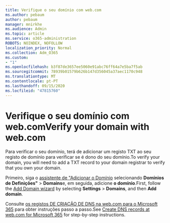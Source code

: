 ```yaml
---
title: Verifique o seu domínio com web.com
ms.author: pebaum
author: pebaum
manager: mnirkhe
ms.audience: Admin
ms.topic: article
ms.service: o365-administration
ROBOTS: NOINDEX, NOFOLLOW
localization_priority: Normal
ms.collection: Adm_O365
ms.custom:
- "1"
ms.openlocfilehash: b3f87de3657ee5060e91abc76ff64a7e5ba7f5ab
ms.sourcegitcommit: 78939b01579b626b147d356045a37aec1170c948
ms.translationtype: MT
ms.contentlocale: pt-PT
ms.lasthandoff: 09/15/2020
ms.locfileid: "47815760"
---
```

# <a name="verify-your-domain-with-webcom"></a><span data-ttu-id="332b7-102">Verifique o seu domínio com web.com</span><span class="sxs-lookup"><span data-stu-id="332b7-102">Verify your domain with web.com</span></span>

<span data-ttu-id="332b7-103">Para verificar o seu domínio, terá de adicionar um registo TXT ao seu registo de domínio para verificar se é dono do seu domínio.</span><span class="sxs-lookup"><span data-stu-id="332b7-103">To verify your domain, you will need to add a TXT record to your domain registrar to verify that you own your domain.</span></span> 

<span data-ttu-id="332b7-104">Primeiro, siga o [assistente de "Adicionar o Domínio](https://admin.microsoft.com/Adminportal#/Domains) selecionando **Domínios de Definições"** \> **Domains**e, em seguida, adicione **o domínio**.</span><span class="sxs-lookup"><span data-stu-id="332b7-104">First, follow the [Add Domain wizard](https://admin.microsoft.com/Adminportal#/Domains) by selecting **Settings** \> **Domains**, and then **Add domain**.</span></span>
  
<span data-ttu-id="332b7-105">Consulte [os registos DE CRIAÇÃO DE DNS na web.com para o Microsoft 365](https://docs.microsoft.com/microsoft-365/admin/dns/create-dns-records-at-web-com) para obter instruções passo a passo.</span><span class="sxs-lookup"><span data-stu-id="332b7-105">See [Create DNS records at web.com for Microsoft 365](https://docs.microsoft.com/microsoft-365/admin/dns/create-dns-records-at-web-com) for step-by-step instructions.</span></span>